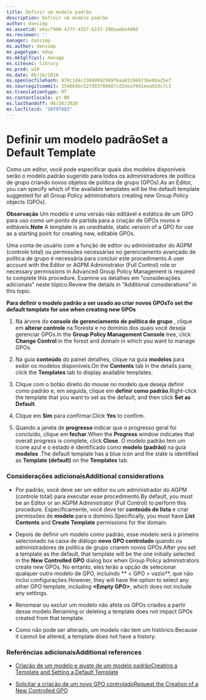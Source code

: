 ```yaml
---
title: Definir um modelo padrão
description: Definir um modelo padrão
author: dansimp
ms.assetid: e0acf980-437f-4357-b237-298aaebe490d
ms.reviewer: ''
manager: dansimp
ms.author: dansimp
ms.pagetype: mdop
ms.mktglfcycl: manage
ms.sitesec: library
ms.prod: w10
ms.date: 06/16/2016
ms.openlocfilehash: 870c1d4c13049992509f6aa831966736e6ba25ef
ms.sourcegitcommit: 354664bc527d93f80687cd2eba70d1eea024c7c3
ms.translationtype: MT
ms.contentlocale: pt-BR
ms.lasthandoff: 06/26/2020
ms.locfileid: "10797683"
---
```

# <span data-ttu-id="b9dfc-103">Definir um modelo padrão</span><span class="sxs-lookup"><span data-stu-id="b9dfc-103">Set a Default Template</span></span>


<span data-ttu-id="b9dfc-104">Como um editor, você pode especificar quais dos modelos disponíveis serão o modelo padrão sugerido para todos os administradores de política de grupo criando novos objetos de política de grupo (GPOs).</span><span class="sxs-lookup"><span data-stu-id="b9dfc-104">As an Editor, you can specify which of the available templates will be the default template suggested for all Group Policy administrators creating new Group Policy objects (GPOs).</span></span>

<span data-ttu-id="b9dfc-105">**Observação**  Um modelo é uma versão não editável e estática de um GPO para uso como um ponto de partida para a criação de GPOs novos e editáveis.</span><span class="sxs-lookup"><span data-stu-id="b9dfc-105">**Note** A template is an uneditable, static version of a GPO for use as a starting point for creating new, editable GPOs.</span></span>

 

<span data-ttu-id="b9dfc-106">Uma conta de usuário com a função de editor ou administrador do AGPM (controle total) ou permissões necessárias no gerenciamento avançado de política de grupo é necessária para concluir este procedimento.</span><span class="sxs-lookup"><span data-stu-id="b9dfc-106">A user account with the Editor or AGPM Administrator (Full Control) role or necessary permissions in Advanced Group Policy Management is required to complete this procedure.</span></span> <span data-ttu-id="b9dfc-107">Examine os detalhes em "considerações adicionais" neste tópico.</span><span class="sxs-lookup"><span data-stu-id="b9dfc-107">Review the details in "Additional considerations" in this topic.</span></span>

**<span data-ttu-id="b9dfc-108">Para definir o modelo padrão a ser usado ao criar novos GPOs</span><span class="sxs-lookup"><span data-stu-id="b9dfc-108">To set the default template for use when creating new GPOs</span></span>**

1.  <span data-ttu-id="b9dfc-109">Na árvore do **console de gerenciamento de política de grupo** , clique em **alterar controle** na floresta e no domínio dos quais você deseja gerenciar GPOs.</span><span class="sxs-lookup"><span data-stu-id="b9dfc-109">In the **Group Policy Management Console** tree, click **Change Control** in the forest and domain in which you want to manage GPOs.</span></span>

2.  <span data-ttu-id="b9dfc-110">Na guia **conteúdo** do painel detalhes, clique na guia **modelos** para exibir os modelos disponíveis.</span><span class="sxs-lookup"><span data-stu-id="b9dfc-110">On the **Contents** tab in the details pane, click the **Templates** tab to display available templates.</span></span>

3.  <span data-ttu-id="b9dfc-111">Clique com o botão direito do mouse no modelo que deseja definir como padrão e, em seguida, clique em **definir como padrão**.</span><span class="sxs-lookup"><span data-stu-id="b9dfc-111">Right-click the template that you want to set as the default, and then click **Set as Default**.</span></span>

4.  <span data-ttu-id="b9dfc-112">Clique em **Sim** para confirmar.</span><span class="sxs-lookup"><span data-stu-id="b9dfc-112">Click **Yes** to confirm.</span></span>

5.  <span data-ttu-id="b9dfc-113">Quando a janela de **progresso** indicar que o progresso geral foi concluído, clique em **fechar**.</span><span class="sxs-lookup"><span data-stu-id="b9dfc-113">When the **Progress** window indicates that overall progress is complete, click **Close**.</span></span> <span data-ttu-id="b9dfc-114">O modelo padrão tem um ícone azul e o estado é identificado como **modelo (padrão)** na guia **modelos** .</span><span class="sxs-lookup"><span data-stu-id="b9dfc-114">The default template has a blue icon and the state is identified as **Template (default)** on the **Templates** tab.</span></span>

### <span data-ttu-id="b9dfc-115">Considerações adicionais</span><span class="sxs-lookup"><span data-stu-id="b9dfc-115">Additional considerations</span></span>

-   <span data-ttu-id="b9dfc-116">Por padrão, você deve ser um editor ou um administrador do AGPM (controle total) para executar esse procedimento.</span><span class="sxs-lookup"><span data-stu-id="b9dfc-116">By default, you must be an Editor or an AGPM Administrator (Full Control) to perform this procedure.</span></span> <span data-ttu-id="b9dfc-117">Especificamente, você deve ter **conteúdo de lista** e criar permissões de **modelo** para o domínio.</span><span class="sxs-lookup"><span data-stu-id="b9dfc-117">Specifically, you must have **List Contents** and **Create Template** permissions for the domain.</span></span>

-   <span data-ttu-id="b9dfc-118">Depois de definir um modelo como padrão, esse modelo será o primeiro selecionado na caixa de diálogo **novo GPO controlado** quando os administradores de política de grupo criarem novos GPOs.</span><span class="sxs-lookup"><span data-stu-id="b9dfc-118">After you set a template as the default, that template will be the one initially selected in the **New Controlled GPO** dialog box when Group Policy administrators create new GPOs.</span></span> <span data-ttu-id="b9dfc-119">No entanto, eles terão a opção de selecionar qualquer outro modelo de GPO, incluindo \*\* &lt; GPO &gt; vazio\*\*, que não inclui configurações.</span><span class="sxs-lookup"><span data-stu-id="b9dfc-119">However, they will have the option to select any other GPO template, including **&lt;Empty GPO&gt;**, which does not include any settings.</span></span>

-   <span data-ttu-id="b9dfc-120">Renomear ou excluir um modelo não afeta os GPOs criados a partir desse modelo.</span><span class="sxs-lookup"><span data-stu-id="b9dfc-120">Renaming or deleting a template does not impact GPOs created from that template.</span></span>

-   <span data-ttu-id="b9dfc-121">Como não pode ser alterado, um modelo não tem um histórico.</span><span class="sxs-lookup"><span data-stu-id="b9dfc-121">Because it cannot be altered, a template does not have a history.</span></span>

### <span data-ttu-id="b9dfc-122">Referências adicionais</span><span class="sxs-lookup"><span data-stu-id="b9dfc-122">Additional references</span></span>

-   [<span data-ttu-id="b9dfc-123">Criação de um modelo e ajuste de um modelo padrão</span><span class="sxs-lookup"><span data-stu-id="b9dfc-123">Creating a Template and Setting a Default Template</span></span>](creating-a-template-and-setting-a-default-template.md)

-   [<span data-ttu-id="b9dfc-124">Solicitar a criação de um novo GPO controlado</span><span class="sxs-lookup"><span data-stu-id="b9dfc-124">Request the Creation of a New Controlled GPO</span></span>](request-the-creation-of-a-new-controlled-gpo.md)

 

 





